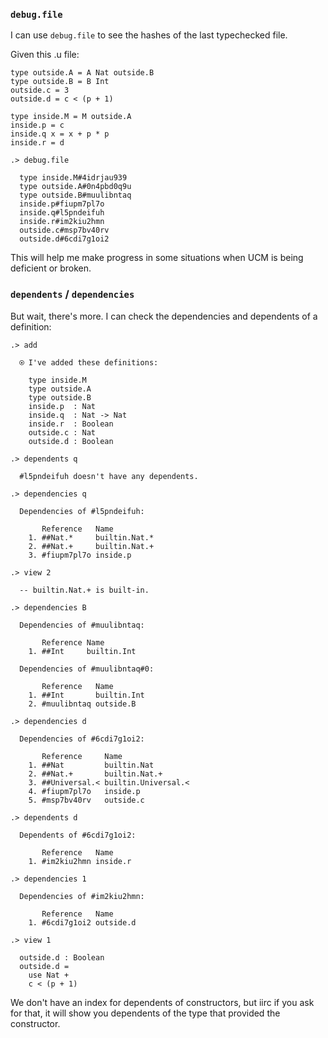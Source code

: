 ### `debug.file`
I can use `debug.file` to see the hashes of the last typechecked file.

Given this .u file:
```unison
type outside.A = A Nat outside.B
type outside.B = B Int
outside.c = 3
outside.d = c < (p + 1)

type inside.M = M outside.A
inside.p = c
inside.q x = x + p * p
inside.r = d
```

```ucm
.> debug.file

  type inside.M#4idrjau939
  type outside.A#0n4pbd0q9u
  type outside.B#muulibntaq
  inside.p#fiupm7pl7o
  inside.q#l5pndeifuh
  inside.r#im2kiu2hmn
  outside.c#msp7bv40rv
  outside.d#6cdi7g1oi2

```
This will help me make progress in some situations when UCM is being deficient or broken.

### `dependents` / `dependencies`
But wait, there's more.  I can check the dependencies and dependents of a definition:
```ucm
.> add

  ⍟ I've added these definitions:
  
    type inside.M
    type outside.A
    type outside.B
    inside.p  : Nat
    inside.q  : Nat -> Nat
    inside.r  : Boolean
    outside.c : Nat
    outside.d : Boolean

.> dependents q

  #l5pndeifuh doesn't have any dependents.

.> dependencies q

  Dependencies of #l5pndeifuh:
  
       Reference   Name
    1. ##Nat.*     builtin.Nat.*
    2. ##Nat.+     builtin.Nat.+
    3. #fiupm7pl7o inside.p

.> view 2

  -- builtin.Nat.+ is built-in.

.> dependencies B

  Dependencies of #muulibntaq:
  
       Reference Name
    1. ##Int     builtin.Int

  Dependencies of #muulibntaq#0:
  
       Reference   Name
    1. ##Int       builtin.Int
    2. #muulibntaq outside.B

.> dependencies d

  Dependencies of #6cdi7g1oi2:
  
       Reference     Name
    1. ##Nat         builtin.Nat
    2. ##Nat.+       builtin.Nat.+
    3. ##Universal.< builtin.Universal.<
    4. #fiupm7pl7o   inside.p
    5. #msp7bv40rv   outside.c

.> dependents d

  Dependents of #6cdi7g1oi2:
  
       Reference   Name
    1. #im2kiu2hmn inside.r

.> dependencies 1

  Dependencies of #im2kiu2hmn:
  
       Reference   Name
    1. #6cdi7g1oi2 outside.d

.> view 1

  outside.d : Boolean
  outside.d =
    use Nat +
    c < (p + 1)

```
We don't have an index for dependents of constructors, but iirc if you ask for that, it will show you dependents of the type that provided the constructor.
